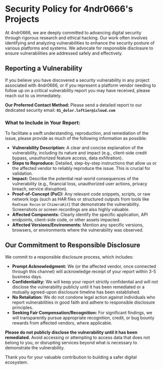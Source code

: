 # Security Policy for 4ndr0666's Projects

At 4ndr0666, we are deeply committed to advancing digital security through rigorous research and ethical hacking. Our work often involves identifying and analyzing vulnerabilities to enhance the security posture of various platforms and systems. We advocate for responsible disclosure to ensure vulnerabilities are addressed safely and effectively.

## Reporting a Vulnerability

If you believe you have discovered a security vulnerability in any project associated with 4ndr0666, or if you represent a platform vendor needing to follow up on a critical vulnerability report you may have received, please reach out to us immediately.

**Our Preferred Contact Method:**
Please send a detailed report to our dedicated security email:
**`01_dolor.loftier@icloud.com`**

### What to Include in Your Report:

To facilitate a swift understanding, reproduction, and remediation of the issue, please provide as much of the following information as possible:

*   **Vulnerability Description:** A clear and concise explanation of the vulnerability, including its nature and impact (e.g., client-side credit bypass, unauthorized feature access, data exfiltration).
*   **Steps to Reproduce:** Detailed, step-by-step instructions that allow us or the affected vendor to reliably reproduce the issue. This is crucial for validation.
*   **Impact:** Describe the potential real-world consequences of the vulnerability (e.g., financial loss, unauthorized user actions, privacy breach, service disruption).
*   **Proof-of-Concept (PoC):** Any relevant code snippets, scripts, or raw network logs (such as HAR files or structured outputs from tools like `Redteam Recon` or `ChimeraKit`) that demonstrate the vulnerability. Screenshots or screen recordings are also highly valuable.
*   **Affected Components:** Clearly identify the specific application, API endpoints, client-side code, or other assets impacted.
*   **Affected Versions/Environments:** Mention any specific versions, browsers, or environments where the vulnerability was observed.

## Our Commitment to Responsible Disclosure

We commit to a responsible disclosure process, which includes:

*   **Prompt Acknowledgment:** We (or the affected vendor, once connected through this channel) will acknowledge receipt of your report within 3-5 business days.
*   **Confidentiality:** We will keep your report strictly confidential and will not disclose the vulnerability publicly until it has been remediated or a mutually agreed-upon disclosure timeline has been established.
*   **No Retaliation:** We do not condone legal action against individuals who report vulnerabilities in good faith and adhere to responsible disclosure principles.
*   **Seeking Fair Compensation/Recognition:** For significant findings, we will transparently pursue appropriate recognition, credit, or bug bounty rewards from affected vendors, where applicable.

**Please do not publicly disclose the vulnerability until it has been remediated.** Avoid accessing or attempting to access data that does not belong to you, or disrupting services beyond what is necessary to demonstrate the vulnerability.

Thank you for your valuable contribution to building a safer digital ecosystem.
